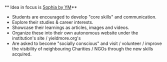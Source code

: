 ** Idea in focus is [Sophia by YM](https://yieldmore.org/sophia/)**

* Students are encouraged to develop "core skills" and communication.
* Explore their studies & career interests.
* Showcase their learnings as articles, images and videos.
* Organize these into their own autonomous website under the institution's site / yieldmore.org's
* Are asked to become "socially conscious" and visit / volunteer / improve the visibility of neighbouring Charities / NGOs through the new skills acquired. 
